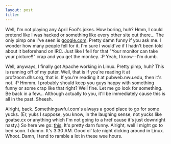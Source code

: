```yaml
---
layout: post
title: 
---
```


Well, I'm not playing any April Fool's jokes. How boring, huh? Hmm, I could pretend like I was hacked or something like every other site out there... The only pimp one I've seen is <a href="http://www.google.com">google.com</a>. Pretty damn funny if you ask me. I wonder how many people fell for it. I'm sure I would've if I hadn't been told about it beforehand on IRC. Just like I fell for that "Your monitor can take your picture!!" crap and you get the monkey. :P Yeah, I know--I'm dumb.

<p>
Well, anyways, I finally got Apache working in Linux. Pretty pimp, huh? This is running off of my puter. Well, that is if you're reading it at profzoom.dhs.org, that is. If you're reading it at pubweb.nwu.edu, then it's not. :P Hmmm. I probably should keep you guys happy with something funny or some crap like that right? Well fine. Let me go look for something. Be back in a few... Although actually to you, it'll be immediately cause this is all in the past. Sheesh.

<p>
Alright, back. Somethingawful.com's always a good place to go for some yucks. (Er, yuks I suppose, you know, in the laughing sense, not yucks like goatse.cx or anything which I'm not going to a href cause it's just downright nasty.) So here we go: <a href="http://www.somethingawful.com/spam/icq-nate-01.htm">this</a>. It's pretty darn funny. Alright, well I might go to bed soon. I dunno. It's 3:30 AM. Good ol' late night dicking around in Linux. Whoot. Damn, I tend to ramble a lot in these wee hours.
